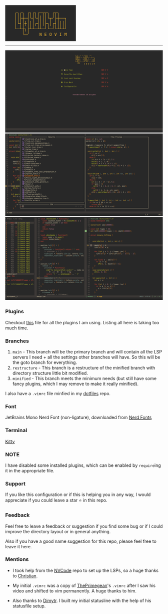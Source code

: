 <!-- <center>
<h2>Neovim Configs</h2> -->
<img align="center" src="assets/images/logo.png">
<!-- </center> -->

---

![Setup1](assets/images/setup01.png)
![Setup2](assets/images/setup02.png)
![Setup3](assets/images/setup03.png)



### Plugins

 Checkout [this](lua/settings/plugins.lua) file for all the plugins I am using. Listing all here is taking too much time.


### Branches

1. ```main``` - This branch will be the primary branch and will contain all the LSP servers I need + all the settings other branches will have. So this will be the goto branch for everything.
2. ```restructure``` - This branch is a restructure of the minified branch with directory structure little bit modified.
3. ```minified``` - This branch meets the minimum needs (but still have some fancy plugins, which I may remove to make it really minified).

I also have a ```.vimrc``` file minfied in my [dotfiles](https://github.com/Tinku10/dotfiles) repo.

### Font
 JetBrains Mono Nerd Font (non-ligature), downloaded from [Nerd Fonts](https://www.nerdfonts.com/)

### Terminal
[Kitty](https://sw.kovidgoyal.net/kitty/index.html)

### **NOTE**
I have disabled some installed plugins, which can be enabled by ```require```ing it in the appropriate file.

### Support
If you like this configuration or if this is helping you in any way, I would appreciate if you could leave a star ⭐ in this repo.

### Feedback
Feel free to leave a feedback or suggestion if you find some bug or if I could improve the directory layout or in general anything.

Also if you have a good name suggestion for this repo, please feel free to leave it here.

### Mentions

* I took help from the [NVCode](https://github.com/ChristianChiarulli/LunarVim/tree/nvcode) repo to set up the LSPs, so a huge thanks to [Christian](https://github.com/ChristianChiarulli).

* My initial ```.vimrc``` was a copy of [ThePrimegean](https://github.com/ThePrimeagen)'s ```.vimrc``` after I saw his video and shifted to vim permanently. A huge thanks to him.

* Also thanks to [Dimytr](https://github.com/voitd). I built my initial statusline with the help of his statusfile setup.
